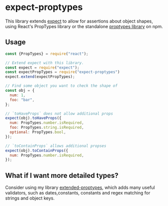 # expect-proptypes
This library extends [expect](https://github.com/mjackson/expect) to allow for assertions about object shapes, using React's PropTypes library or the standalone [proptypes library](https://www.npmjs.com/package/proptypes) on npm.

## Usage
```js
const {PropTypes} = require("react");

// Extend expect with this library.
const expect = require("expect");
const expectPropTypes = require("expect-proptypes")
expect.extend(expectPropTypes);

// Find some object you want to check the shape of
const obj = {
  num: 1,
  foo: "bar",
};

// `toHaveProps` does not allow additional props
expect(obj).toHaveProps({
  num: PropTypes.number.isRequired,
  foo: PropTypes.string.isRequired,
  optional: PropTypes.bool,
});

// `toContainProps` allows additional propses
expect(obj).toContainProps({
  num: PropTypes.number.isRequired,
});
```

## What if I want more detailed types?
Consider using my library [extended-proptypes](https://www.npmjs.com/package/extended-proptypes), which adds many useful validators, such as dates,constants, constants and regex matching for strings and object keys.